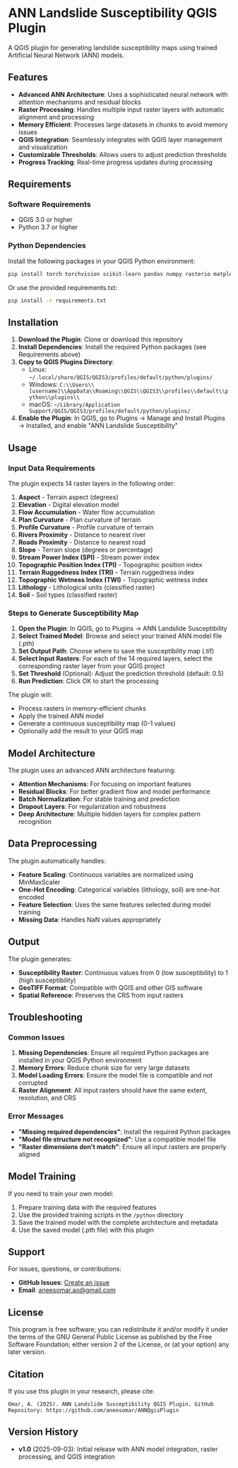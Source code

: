 # ANN Landslide Susceptibility QGIS Plugin

A QGIS plugin for generating landslide susceptibility maps using trained Artificial Neural Network (ANN) models.

## Features

- **Advanced ANN Architecture**: Uses a sophisticated neural network with attention mechanisms and residual blocks
- **Raster Processing**: Handles multiple input raster layers with automatic alignment and processing
- **Memory Efficient**: Processes large datasets in chunks to avoid memory issues
- **QGIS Integration**: Seamlessly integrates with QGIS layer management and visualization
- **Customizable Thresholds**: Allows users to adjust prediction thresholds
- **Progress Tracking**: Real-time progress updates during processing

## Requirements

### Software Requirements
- QGIS 3.0 or higher
- Python 3.7 or higher

### Python Dependencies
Install the following packages in your QGIS Python environment:

```bash
pip install torch torchvision scikit-learn pandas numpy rasterio matplotlib seaborn scipy
```

Or use the provided requirements.txt:
```bash
pip install -r requirements.txt
```

## Installation

1. **Download the Plugin**: Clone or download this repository
2. **Install Dependencies**: Install the required Python packages (see Requirements above)
3. **Copy to QGIS Plugins Directory**: 
   - Linux: `~/.local/share/QGIS/QGIS3/profiles/default/python/plugins/`
   - Windows: `C:\\Users\\[username]\\AppData\\Roaming\\QGIS\\QGIS3\\profiles\\default\\python\\plugins\\`
   - macOS: `~/Library/Application Support/QGIS/QGIS3/profiles/default/python/plugins/`
4. **Enable the Plugin**: In QGIS, go to Plugins → Manage and Install Plugins → Installed, and enable "ANN Landslide Susceptibility"

## Usage

### Input Data Requirements

The plugin expects 14 raster layers in the following order:

1. **Aspect** - Terrain aspect (degrees)
2. **Elevation** - Digital elevation model
3. **Flow Accumulation** - Water flow accumulation
4. **Plan Curvature** - Plan curvature of terrain
5. **Profile Curvature** - Profile curvature of terrain
6. **Rivers Proximity** - Distance to nearest river
7. **Roads Proximity** - Distance to nearest road
8. **Slope** - Terrain slope (degrees or percentage)
9. **Stream Power Index (SPI)** - Stream power index
10. **Topographic Position Index (TPI)** - Topographic position index
11. **Terrain Ruggedness Index (TRI)** - Terrain ruggedness index
12. **Topographic Wetness Index (TWI)** - Topographic wetness index
13. **Lithology** - Lithological units (classified raster)
14. **Soil** - Soil types (classified raster)

### Steps to Generate Susceptibility Map

1. **Open the Plugin**: In QGIS, go to Plugins → ANN Landslide Susceptibility
2. **Select Trained Model**: Browse and select your trained ANN model file (.pth)
3. **Set Output Path**: Choose where to save the susceptibility map (.tif)
4. **Select Input Rasters**: For each of the 14 required layers, select the corresponding raster layer from your QGIS project
5. **Set Threshold** (Optional): Adjust the prediction threshold (default: 0.5)
6. **Run Prediction**: Click OK to start the processing

The plugin will:
- Process rasters in memory-efficient chunks
- Apply the trained ANN model
- Generate a continuous susceptibility map (0-1 values)
- Optionally add the result to your QGIS map

## Model Architecture

The plugin uses an advanced ANN architecture featuring:

- **Attention Mechanisms**: For focusing on important features
- **Residual Blocks**: For better gradient flow and model performance
- **Batch Normalization**: For stable training and prediction
- **Dropout Layers**: For regularization and robustness
- **Deep Architecture**: Multiple hidden layers for complex pattern recognition

## Data Preprocessing

The plugin automatically handles:

- **Feature Scaling**: Continuous variables are normalized using MinMaxScaler
- **One-Hot Encoding**: Categorical variables (lithology, soil) are one-hot encoded
- **Feature Selection**: Uses the same features selected during model training
- **Missing Data**: Handles NaN values appropriately

## Output

The plugin generates:
- **Susceptibility Raster**: Continuous values from 0 (low susceptibility) to 1 (high susceptibility)
- **GeoTIFF Format**: Compatible with QGIS and other GIS software
- **Spatial Reference**: Preserves the CRS from input rasters

## Troubleshooting

### Common Issues

1. **Missing Dependencies**: Ensure all required Python packages are installed in your QGIS Python environment
2. **Memory Errors**: Reduce chunk size for very large datasets
3. **Model Loading Errors**: Ensure the model file is compatible and not corrupted
4. **Raster Alignment**: All input rasters should have the same extent, resolution, and CRS

### Error Messages

- **"Missing required dependencies"**: Install the required Python packages
- **"Model file structure not recognized"**: Use a compatible model file
- **"Raster dimensions don't match"**: Ensure all input rasters are properly aligned

## Model Training

If you need to train your own model:

1. Prepare training data with the required features
2. Use the provided training scripts in the `/python` directory
3. Save the trained model with the complete architecture and metadata
4. Use the saved model (.pth file) with this plugin

## Support

For issues, questions, or contributions:
- **GitHub Issues**: [Create an issue](https://github.com/aneesomar/ANNQgisPlugin/issues)
- **Email**: aneesomar.ao@gmail.com

## License

This program is free software; you can redistribute it and/or modify it under the terms of the GNU General Public License as published by the Free Software Foundation; either version 2 of the License, or (at your option) any later version.

## Citation

If you use this plugin in your research, please cite:
```
Omar, A. (2025). ANN Landslide Susceptibility QGIS Plugin. GitHub Repository: https://github.com/aneesomar/ANNQgisPlugin
```

## Version History

- **v1.0** (2025-09-03): Initial release with ANN model integration, raster processing, and QGIS integration
